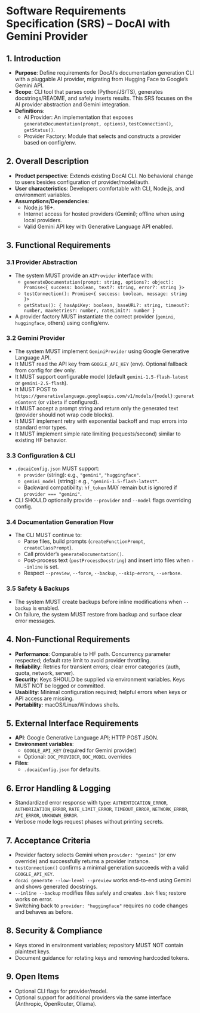 # Software Requirements Specification (SRS) – DocAI with Gemini Provider

## 1. Introduction
- **Purpose**: Define requirements for DocAI’s documentation generation CLI with a pluggable AI provider, migrating from Hugging Face to Google’s Gemini API.
- **Scope**: CLI tool that parses code (Python/JS/TS), generates docstrings/README, and safely inserts results. This SRS focuses on the AI provider abstraction and Gemini integration.
- **Definitions**:
  - AI Provider: An implementation that exposes `generateDocumentation(prompt, options)`, `testConnection()`, `getStatus()`.
  - Provider Factory: Module that selects and constructs a provider based on config/env.

## 2. Overall Description
- **Product perspective**: Extends existing DocAI CLI. No behavioral change to users besides configuration of provider/model/auth.
- **User characteristics**: Developers comfortable with CLI, Node.js, and environment variables.
- **Assumptions/Dependencies**:
  - Node.js 16+.
  - Internet access for hosted providers (Gemini); offline when using local providers.
  - Valid Gemini API key with Generative Language API enabled.

## 3. Functional Requirements
### 3.1 Provider Abstraction
- The system MUST provide an `AIProvider` interface with:
  - `generateDocumentation(prompt: string, options?: object): Promise<{ success: boolean, text?: string, error?: string }>`
  - `testConnection(): Promise<{ success: boolean, message: string }>`
  - `getStatus(): { hasApiKey: boolean, baseURL?: string, timeout?: number, maxRetries?: number, rateLimit?: number }`
- A provider factory MUST instantiate the correct provider (`gemini`, `huggingface`, others) using config/env.

### 3.2 Gemini Provider
- The system MUST implement `GeminiProvider` using Google Generative Language API.
- It MUST read the API key from `GOOGLE_API_KEY` (env). Optional fallback from config for dev only.
- It MUST support configurable model (default `gemini-1.5-flash-latest` or `gemini-2.5-flash`).
- It MUST POST to `https://generativelanguage.googleapis.com/v1/models/{model}:generateContent` (or `v1beta` if configured).
- It MUST accept a prompt string and return only the generated text (provider should not wrap code blocks).
- It MUST implement retry with exponential backoff and map errors into standard error types.
- It MUST implement simple rate limiting (requests/second) similar to existing HF behavior.

### 3.3 Configuration & CLI
- `.docaiConfig.json` MUST support:
  - `provider` (string): e.g., `"gemini"`, `"huggingface"`.
  - `gemini_model` (string): e.g., `"gemini-1.5-flash-latest"`.
  - Backward compatibility: `hf_token` MAY remain but is ignored if `provider === "gemini"`.
- CLI SHOULD optionally provide `--provider` and `--model` flags overriding config.

### 3.4 Documentation Generation Flow
- The CLI MUST continue to:
  - Parse files, build prompts (`createFunctionPrompt`, `createClassPrompt`).
  - Call provider’s `generateDocumentation()`.
  - Post-process text (`postProcessDocstring`) and insert into files when `--inline` is set.
  - Respect `--preview`, `--force`, `--backup`, `--skip-errors`, `--verbose`.

### 3.5 Safety & Backups
- The system MUST create backups before inline modifications when `--backup` is enabled.
- On failure, the system MUST restore from backup and surface clear error messages.

## 4. Non-Functional Requirements
- **Performance**: Comparable to HF path. Concurrency parameter respected; default rate limit to avoid provider throttling.
- **Reliability**: Retries for transient errors; clear error categories (auth, quota, network, server).
- **Security**: Keys SHOULD be supplied via environment variables. Keys MUST NOT be logged or committed.
- **Usability**: Minimal configuration required; helpful errors when keys or API access are missing.
- **Portability**: macOS/Linux/Windows shells.

## 5. External Interface Requirements
- **API**: Google Generative Language API; HTTP POST JSON.
- **Environment variables**:
  - `GOOGLE_API_KEY` (required for Gemini provider)
  - Optional: `DOC_PROVIDER`, `DOC_MODEL` overrides
- **Files**:
  - `.docaiConfig.json` for defaults.

## 6. Error Handling & Logging
- Standardized error response with type: `AUTHENTICATION_ERROR`, `AUTHORIZATION_ERROR`, `RATE_LIMIT_ERROR`, `TIMEOUT_ERROR`, `NETWORK_ERROR`, `API_ERROR`, `UNKNOWN_ERROR`.
- Verbose mode logs request phases without printing secrets.

## 7. Acceptance Criteria
- Provider factory selects Gemini when `provider: "gemini"` (or env override) and successfully returns a provider instance.
- `testConnection()` confirms a minimal generation succeeds with a valid `GOOGLE_API_KEY`.
- `docai generate --low-level --preview` works end-to-end using Gemini and shows generated docstrings.
- `--inline --backup` modifies files safely and creates `.bak` files; restore works on error.
- Switching back to `provider: "huggingface"` requires no code changes and behaves as before.

## 8. Security & Compliance
- Keys stored in environment variables; repository MUST NOT contain plaintext keys.
- Document guidance for rotating keys and removing hardcoded tokens.

## 9. Open Items
- Optional CLI flags for provider/model.
- Optional support for additional providers via the same interface (Anthropic, OpenRouter, Ollama).
